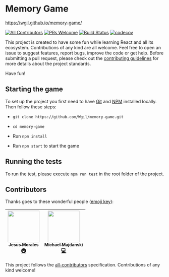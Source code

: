 # Memory Game

https://wgil.github.io/memory-game/

[![All Contributors](https://img.shields.io/badge/all_contributors-2-orange.svg?style=flat-square)](#contributors) [![PRs Welcome](https://img.shields.io/badge/PRs-welcome-brightgreen.svg?style=flat-square)](http://makeapullrequest.com) [![Build Status](https://travis-ci.com/Wgil/memory-game.svg?branch=development)](https://travis-ci.com/Wgil/memory-game) [![codecov](https://codecov.io/gh/Wgil/memory-game/branch/development/graph/badge.svg)](https://codecov.io/gh/Wgil/memory-game)

This project is created to have some fun while learning React and all its ecosystem. Contributions of any kind are all welcome. Feel free to open an issue to suggest features, report bugs, improve the code or get help. Before submitting a pull request, please check out the [contributing guidelines](https://github.com/Wgil/memory-game/blob/development/CONTRIBUTING.md) for more details about the project standards.

Have fun!

## Starting the game

To set up the project you first need to have [Git](https://git-scm.com/) and [NPM](https://www.npmjs.com/) installed locally. Then follow these steps:

- `git clone https://github.com/Wgil/memory-game.git`

- `cd memory-game`

- Run `npm install`

- Run `npm start` to start the game

## Running the tests

To run the test, please execute `npm run test` in the root folder of the project.

## Contributors

Thanks goes to these wonderful people ([emoji key](https://github.com/kentcdodds/all-contributors#emoji-key)):

<!-- ALL-CONTRIBUTORS-LIST:START - Do not remove or modify this section -->
<!-- prettier-ignore -->
| [<img src="https://avatars0.githubusercontent.com/u/12837326?v=4" width="100px;"/><br /><sub><b>Jesus Morales</b></sub>](https://github.com/Hmerin)<br />[🚇](#infra-Hmerin "Infrastructure (Hosting, Build-Tools, etc)") | [<img src="https://avatars3.githubusercontent.com/u/35552662?v=4" width="100px;"/><br /><sub><b>Michael Majdanski</b></sub>](https://github.com/mmajdanski)<br />[💻](https://github.com/Warao/Memory-game/commits?author=mmajdanski "Code") |
| :---: | :---: |

<!-- ALL-CONTRIBUTORS-LIST:END -->

This project follows the [all-contributors](https://github.com/kentcdodds/all-contributors) specification. Contributions of any kind welcome!
